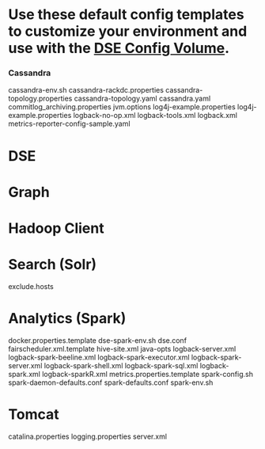# Use these default config templates to customize your environment and use with the [DSE Config Volume](https://docs.datastax.com/en/docker/doc/docker/docker60/dockerDSEVolumes.html).  


### Cassandra
cassandra-env.sh
cassandra-rackdc.properties
cassandra-topology.properties
cassandra-topology.yaml
cassandra.yaml
commitlog_archiving.properties
jvm.options
log4j-example.properties
log4j-example.properties
logback-no-op.xml
logback-tools.xml
logback.xml
metrics-reporter-config-sample.yaml

# DSE



# Graph



# Hadoop Client




# Search (Solr)

exclude.hosts

# Analytics (Spark)

docker.properties.template
dse-spark-env.sh
dse.conf
fairscheduler.xml.template
hive-site.xml
java-opts
logback-server.xml
logback-spark-beeline.xml
logback-spark-executor.xml
logback-spark-server.xml
logback-spark-shell.xml
logback-spark-sql.xml
logback-spark.xml
logback-sparkR.xml
metrics.properties.template
spark-config.sh
spark-daemon-defaults.conf
spark-defaults.conf
spark-env.sh

# Tomcat
catalina.properties
logging.properties
server.xml
